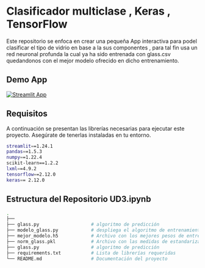 # Clasificador multiclase  , Keras  , TensorFlow

Este repositorio se enfoca en crear una pequeña App interactiva para podel clasificar el tipo de vidrio en base a la sus componentes , para tal fin usa un red neuronal profunda la cual ya ha sido entrenada con glass.csv quedandonos con el mejor modelo ofrecido en dicho entrenamiento.

## Demo App

[![Streamlit App](https://static.streamlit.io/badges/streamlit_badge_black_white.svg)](https://glass-x0klpcvg3ij.streamlit.app/)

## Requisitos
A continuación se presentan las librerías necesarias para ejecutar este proyecto. Asegúrate de tenerlas instaladas en tu entorno.
```bash
streamlit==1.24.1
pandas==1.5.3
numpy==1.22.4
scikit-learn==1.2.2
lxml==4.9.2
tensorflow==2.12.0
keras== 2.12.0
```
## Estructura del Repositorio UD3.ipynb
```bash
.
├──
├── glass.py                   # algoritmo de predicción
├── modelo_glass.py            # despliega el algoritmo de entrenamiento
├── mejor_modelo.h5            # Archivo con los mejores pesos de entrenamiento
├── norm_glass.pkl             # Archivo con las medidas de estandarización usadas
├── glass.py                   # algoritmo de predicción
├── requirements.txt           # Lista de librerías requeridas
└── README.md                  # Documentación del proyecto
```

